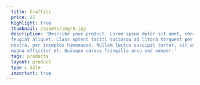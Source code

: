 ```yaml
---
  title: Graffiti
  price: 25
  highlight: true
  thumbnail: /assets/img/9.jpg
  description: 'Describe your product. Lorem ipsum dolor sit amet, consectetur dipiscing elit. Proin quis tincidunt arcu. Vivamus nunc nulla, mattis in risus eget, auctor elementum est. Phasellus eu gravida mi. Mauris tincidunt sem sed
  feugiat aliquet. Class aptent taciti sociosqu ad litora torquent per conubia
  nostra, per inceptos himenaeos. Nullam luctus suscipit tortor, sit amet rutrum
  magna efficitur et. Quisque cursus fringilla arcu sed semper.'
  tags: products
  layout: product
  type : Sale
  important: true
---
```

